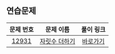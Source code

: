 ## 연습문제

|        문제 번호         |        문제 이름         |        풀이 링크         |          
| :-----: | :-----: | :-----: |
| <a href="https://school.programmers.co.kr/learn/courses/30/lessons/12931" target="_blank">12931</a> | <a href="https://school.programmers.co.kr/learn/courses/30/lessons/12931" target="_blank">자릿수 더하기</a> | <a href="">바로가기</a> |
